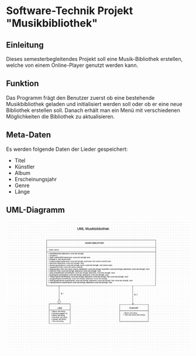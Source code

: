 # Software-Technik Projekt "Musikbibliothek"

## Einleitung

Dieses semesterbegleitendes Projekt soll eine Musik-Bibliothek erstellen, welche von einem Online-Player genutzt werden kann.

## Funktion

Das Programm frägt den Benutzer zuerst ob eine bestehende Musikbibliothek geladen und initialisiert werden soll oder ob er eine neue Bibliothek erstellen soll. Danach erhält man ein Menü mit verschiedenen Möglichkeiten die Bibliothek zu aktualisieren.

## Meta-Daten

Es werden folgende Daten der Lieder gespeichert:

- Titel
- Künstler
- Album
- Erscheinungsjahr
- Genre
- Länge

## UML-Diagramm

![UML-Klassendiagramm der Musikbibliothek](./UML_Diagramm_SWT_Projekt.jpg)
